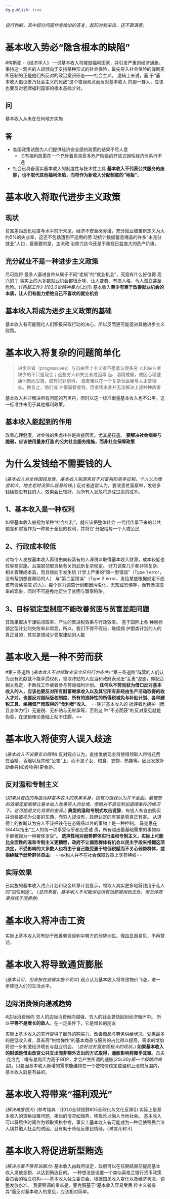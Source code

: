 ```yaml
---
dg-publish: true
---
```

*自行判断，其中部分问题作者给出的答复，起码对我来说，还不算满意。*
# 基本收入势必“隐含根本的缺陷”
#俾斯麦
-《经济学人》
一说基本收入将摧毁福利国家，并引发严重的经济通胀。
秉持这一观点的人却倾向于支持某种形式的社会保险，最先导入社会保险的俾斯麦所压制的正是他们所反对的政治意识形态——社会主义。
逻辑上来说，基 于“基本收⼊倡议者乃社会主义的死敌”这个错误观点⽽反对基本收⼊ 的那⼀群⼈，应该也要反对⽼牌福利国家的根本基础才对。
## 问
基本收入从未在任何地方实施
## 答
- 各国政策试图为人们提供经济安全感的政策的结果不尽人意
	- 旧有福利政策在一个充斥着愈来愈多危产阶级的开放式弹性经济体系行不通
- 社会已具备落实基本收入的制度性与技术性工具
**基本收入不代表公共服务的废除，也不取代其他福利津贴，而将作为新收入分配制度的“地板”**。
# 基本收入将取代进步主义政策
## 现状
贫富差距恶化程度与水平前所未见，经济不安全感弥漫，充分就业被重新定义为⼤约5%的失业率，这还不包括遭到不适⽤的劳 动统计数据蓄意掩盖的许多“未充分就业”⼈⼝，最重要的是，主流政 治势⼒迄今还是不重视⽇益庞⼤的危产阶级。
## 充分就业不是一种进步主义政策
尽可能将 最多⼈塞进各种从属于不同“⽼板”的“就业机会”，究竟有什么好值得 ⾼兴的？
事实上的大多数就业机会都很乏味、让人变蠢、有损人格、令人孤立甚至危险。(*《狗屁工作》[[03.0论精神暴力(上)]]*)
基本收入**至少有至于改善就业机会的本质，让人们有能力拒绝自己不喜欢的就业机会**
## 基本收入将成为进步主义政策的基础
基本收入有可能强化人们积极采取行动的决心，所以反而更可能促进其他进步主义政策。
# 基本收入将复杂的问题简单化
>进步论者（progressives）与⾃由⾄上主义者不愿承认很多穷 ⼈和失业者缺少的不只是现⾦；这些穷⼈和失业者或因毒 品、酒精成瘾，或因⼼理健康问题⽽受苦，或有犯罪前科， 或者难以在⼀个复杂社会⾥与⼈正常相处。换⾔之，他们或 许很需要⾦钱，但⾦钱本⾝并⽆法解决上述种种病害

基本收入并非解决所有问题的万灵丹，同时以这一标准衡量基本收入也不公平，这一标准并未用于其他福利政策。
## 基本收入能起到的作用
改善心理健康，对金钱的焦虑往往是直接因素。尤其是孩童。
**要解决社会病害与脆弱，应该使⽤量⾝打造 的公共社会服务措施，⽽⾮社会保障政策**
# 为什么发钱给不需要钱的人
(*基本收入对全体国民发放，基本收入税源来自于对富裕阶层多征税，个人认为难度较大，地主老财没那么容易给钱。*)
反对者通常认为，要改善贫富察举，发较多钱给较没有钱的人，效果会比较好。为所有人发放将造成过高的成本。
## 1、基本收入是一种权利
如果基本收⼊被视为某种“社会红利”，就应该把整体社会 ⼀代代传承下来的公共粮⾷和财富作为⼀种属于全⺠的权利，并将它 分配给每⼀个⼈或公⺠
## 2、行政成本较低
对每个人发放基本收入再借由向较富有的人课税以取得基本收入财源，成本较低也较容易实施。且摆脱领取资格有关的武断复杂规定。
财⼒调查⼏乎都⾮常复杂、相关管理成本⾼，⽽且倾向于发⽣统 计学上严重的“第⼀型错误”（Type 1 error，没有帮到想要帮助的⼈） 与“第⼆型错误”（Type 2 error，发给某些根据规定不应该有资格领取 的⼈）。每个财⼒调查计划都因污名化、⽆知或恐惧等，⽽有低领取 率的现象，同时不可避免地衍⽣了贫困与飘零陷阱。
## 3、目标锁定型制度不能改善贫困与贫富差距问题
其效果取决于津贴领取率、产生的累进税效果与行政效率。
基于国际上各 种⽬标锁定型计划的失败率⾮常⾼，所以，我们不得不假设，继续拥 护那类计划的⼈的真正⽬的，其实是想减少领取津贴的⼈数
# 基本收入是一种不劳而获
#第三条道路
(*基本收入不对领取者设立任何行为条件*)
“第三条道路”阵营的人们认为没有贡献就不能享受权利，领取津贴的人应当和政府表现出“互惠”姿态，即配合相关规定，不断找工作或者参与劳动福利计划。
**任何以不劳而获为借口反对基本收入的人，应该也要反对所有财富继承收入以及其它所有非经由生产活动取得的收入才对。也要反对国际版权制度、所有的选择性的所得税减免与补贴计划、各种避税工具、坐拥资产而取得的“食利者”收入**。
==除⾮基本收⼊的 批评者也拥护（⽽且⾝体⼒⾏）⽆避税、⽆补贴与⽆继承等，否则这 种“不劳⽽获”的反对意⻅就是伪善，在逻辑理论基础上站不住脚。==
# 基本收入将使穷人误入歧途
(*基本收入不设置支出限制*)
反对观点认为，直接发放现金将使得领取人将钱花费在酒精、香烟以及其他“公害”上，而不是子女、粮食、衣物、热能等。因此发放补助金券(如食物券)更合适。
## 反对温和专制主义
(*如果从自由的角度而非基本收入的效果本身，很有力但我认为并不全面。最理想的效果还是能够让基本收入改善穷人的处境，但绝对不是在附加道德条件的情况下。这可能是文化背景的差异。*)
**典型的温和专制式攻击说辞**，有钱人有自由购买并消费被视为公害的东西，而穷人却没有，政府认定的有害是否真正有害。
从道德上的推断认为穷人不该把钱花在必需品以外的事物上是一种控制。
⻢克思在1844年指出“⼯⼈的每⼀项享受似乎都应受谴 责，所有超出最基础需求的事物似乎都被视为⼀种奢侈享受“。
**选择性地对弱势群体实行温和专制主义，实际上可能比全面性的温和专制主义更糟糕，政府不让弱势群体有机会以民主手段来推翻这项决定，不受影响的大多数人也将由于自己能受惠于较低税赋而不关心弱势群体，或拒绝赋予弱势群体自由**。
==纳税人并不在社会保障政策上享有特权==
## 实际效果
已实施的基本收入试点计划和现金转移计划显示，领取人其实更多地将钱用于私人的”良性用途“。
(*总的来看，基本收入不可能保证所有钱都被用到正处，但总体效果将优于消费券*)
# 基本收入将冲击工资
实际上基本收入将有助于改善劳资谈判中劳方的弱势地位。理由显而易见，不再赘述。
# 基本收入将导致通货膨胀
(*基本认可，但直接在瓷器实施不现实*)
观点认为基本收入将导致物价飞涨，进一步降低人们的生活水平。
## **边际消费倾向递减趋势**
#边际消费倾向 
穷人的边际消费倾向越强，穷人的钱会更快回到经济循环中。
所以**平等不是增长的敌人**，在一定条件下，它是增长的朋友

实际上基本收入的实行提供了额外的购买力，改善商品与劳务供给状况。受惠最多的是低收入者，具有高“供给弹性”的基本商品与服务的占比得以提高，需求的增加将进一步刺激经济增长与就业机会。
(*总好过贫富差距极大的现状。*)
**如果基本收入的财源是借由改变公共支出而非额外支出的方式取得，通胀影响将微乎其微**。杰夫·克洛克：唯有总购买力高于GDP，才会产生所谓的通胀(*20c30y是一个极端的典型*)。只要因基本收入新增的需求能维持在一个使物价稳定或温和上涨的范围内，基本收入就是有益的。
# 基本收入将带来“福利观光”
(*解决难度很大*)
(参考瑞典：[[01.0全球视野#05全球化与文化反弹]])
实际上是基本收入的资格设置问题，相似的情况如瑞典，移民难以融入当地社会。
基本收入可以将居住时间作为领取资格参考，事实上基本收入有可能成为一种促使移民合法入境并融入社会的诱因，且有助于降低反移民情绪。(*难度比较大*)
# 基本收入将促进新型贿选
(*解决方案不够有说服力*)
基本收入由政府设定，政府可以在任期结束前提高基本收入发放金额，以达到贿选目的。
一种想法是设置一个类似英格兰银行货币政策委员会的独立机构——基本收入独立委员会，根据国民收入变化以及经济状况，调整发放水准。
我要强调的重点是，要克服基于“基本收⼊容易受⺠ 粹主义者操弄”⽽反对基本收⼊的意⻅，应该相对简单。